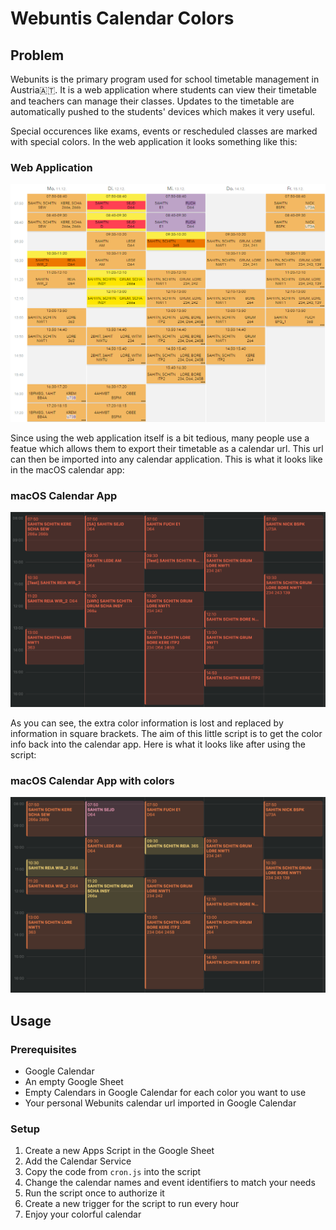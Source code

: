 # Webuntis Calendar Colors

## Problem

Webunits is the primary program used for school timetable management in Austria🇦🇹. It is a web application where students can view their timetable and teachers can manage their classes. Updates to the timetable are automatically pushed to the students' devices which makes it very useful.

Special occurences like exams, events or rescheduled classes are marked with special colors. In the web application it looks something like this:

### Web Application

![Alt text](resources/image.png)

Since using the web application itself is a bit tedious, many people use a featue which allows them to export their timetable as a calendar url. This url can then be imported into any calendar application. This is what it looks like in the macOS calendar app:

### macOS Calendar App

![Alt text](resources/image2.png)

As you can see, the extra color information is lost and replaced by information in square brackets. The aim of this little script is to get the color info back into the calendar app. Here is what it looks like after using the script:

### macOS Calendar App with colors

![Alt text](resources/image3.png)

## Usage

### Prerequisites

- Google Calendar
- An empty Google Sheet
- Empty Calendars in Google Calendar for each color you want to use
- Your personal Webunits calendar url imported in Google Calendar

### Setup

1. Create a new Apps Script in the Google Sheet
2. Add the Calendar Service
3. Copy the code from `cron.js` into the script
4. Change the calendar names and event identifiers to match your needs
5. Run the script once to authorize it
6. Create a new trigger for the script to run every hour
7. Enjoy your colorful calendar
